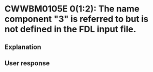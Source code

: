 # CWWBM0105E 0(1:2): The name component "3" is referred to but is not defined in the FDL input file.

## Explanation

## User response